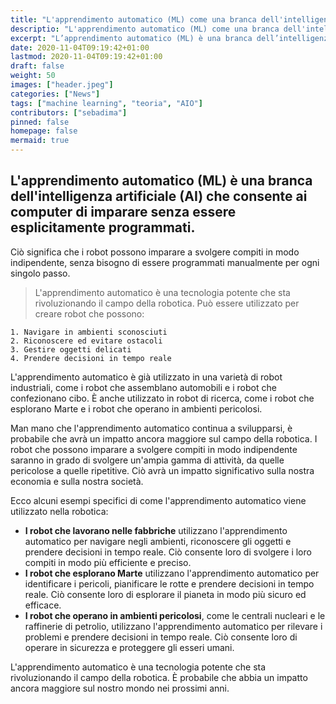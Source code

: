 ```yaml
---
title: "L'apprendimento automatico (ML) come una branca dell'intelligenza artificiale" 
descriptio: "L'apprendimento automatico (ML) come una branca dell'intelligenza artificiale" 
excerpt: "L’apprendimento automatico (ML) è una branca dell’intelligenza artificiale (AI) che consente ai computer di imparare senza essere esplicitamente programmati..."
date: 2020-11-04T09:19:42+01:00
lastmod: 2020-11-04T09:19:42+01:00
draft: false
weight: 50
images: ["header.jpeg"]
categories: ["News"]
tags: ["machine learning", "teoria", "AIO"]
contributors: ["sebadima"]
pinned: false
homepage: false
mermaid: true
---
```


<style>
.x {
    transition:transform 0.50s ease;
}

.x:hover {
    -webkit-transform:scale(1.75); /* or some other value */
    transform:scale(1.75);
}
</style>

## L'apprendimento automatico (ML) è una branca dell'intelligenza artificiale (AI) che consente ai computer di imparare senza essere esplicitamente programmati. 

Ciò significa che i robot possono imparare a svolgere compiti in modo indipendente, senza bisogno di essere programmati manualmente per ogni singolo passo.

> L'apprendimento automatico è una tecnologia potente che sta rivoluzionando il campo della robotica. Può essere utilizzato per creare robot che possono:

    1. Navigare in ambienti sconosciuti
    2. Riconoscere ed evitare ostacoli
    3. Gestire oggetti delicati
    4. Prendere decisioni in tempo reale

L'apprendimento automatico è già utilizzato in una varietà di robot industriali, come i robot che assemblano automobili e i robot che confezionano cibo. È anche utilizzato in robot di ricerca, come i robot che esplorano Marte e i robot che operano in ambienti pericolosi.

Man mano che l'apprendimento automatico continua a svilupparsi, è probabile che avrà un impatto ancora maggiore sul campo della robotica. I robot che possono imparare a svolgere compiti in modo indipendente saranno in grado di svolgere un'ampia gamma di attività, da quelle pericolose a quelle ripetitive. Ciò avrà un impatto significativo sulla nostra economia e sulla nostra società.

Ecco alcuni esempi specifici di come l'apprendimento automatico viene utilizzato nella robotica:

- **I robot che lavorano nelle fabbriche** utilizzano l'apprendimento automatico per navigare negli ambienti, riconoscere gli oggetti e prendere decisioni in tempo reale. Ciò consente loro di svolgere i loro compiti in modo più efficiente e preciso.
- **I robot che esplorano Marte** utilizzano l'apprendimento automatico per identificare i pericoli, pianificare le rotte e prendere decisioni in tempo reale. Ciò consente loro di esplorare il pianeta in modo più sicuro ed efficace.
- **I robot che operano in ambienti pericolosi**, come le centrali nucleari e le raffinerie di petrolio, utilizzano l'apprendimento automatico per rilevare i problemi e prendere decisioni in tempo reale. Ciò consente loro di operare in sicurezza e proteggere gli esseri umani.

L'apprendimento automatico è una tecnologia potente che sta rivoluzionando il campo della robotica. È probabile che abbia un impatto ancora maggiore sul nostro mondo nei prossimi anni.
